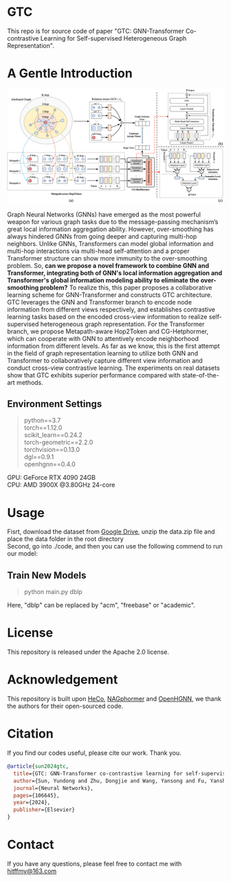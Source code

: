 # GTC
This repo is for source code of paper "GTC: GNN-Transformer Co-contrastive Learning for Self-supervised Heterogeneous Graph
Representation". 

# A Gentle Introduction
<div align="center">
  <img src="https://github.com/PHD-lanyu/GTC/blob/main/framework.png" alt="Framework">
</div>

Graph Neural Networks (GNNs) have emerged as the most powerful weapon for various graph tasks due to the message-passing mechanism’s great local information aggregation ability. However, over-smoothing has always hindered GNNs from going deeper and capturing multi-hop neighbors. Unlike GNNs, Transformers can model global information and multi-hop interactions via multi-head self-attention and a proper Transformer structure can show more immunity to the over-smoothing problem. So, **can we propose a novel framework to combine GNN and Transformer, integrating both of GNN's local information aggregation and Transformer's global information modeling ability to eliminate the over-smoothing problem?** To realize this, this paper proposes a collaborative learning scheme for GNN-Transformer and constructs GTC architecture. GTC leverages the GNN and Transformer branch to encode node information from different views respectively, and establishes contrastive learning tasks based on the encoded cross-view information to realize self-supervised heterogeneous graph representation. For the Transformer branch, we propose Metapath-aware Hop2Token and CG-Hetphormer, which can cooperate with GNN to attentively encode neighborhood information from different levels. As far as we know, this is the first attempt in the field of graph representation learning to utilize both GNN and Transformer to collaboratively capture different view information and conduct cross-view contrastive learning. The experiments on real datasets show that GTC exhibits superior performance compared with state-of-the-art methods.

## Environment Settings
> python==3.7 \
torch==1.12.0 \
scikit_learn==0.24.2 \
torch-geometric==2.2.0 \
torchvision==0.13.0 \
dgl==0.9.1 \
openhgnn==0.4.0

GPU: GeForce RTX 4090  24GB \
CPU: AMD 3900X @3.80GHz 24-core
# Usage
Fisrt, download the dataset from [Google Drive](https://drive.google.com/file/d/1gtJ04O-9DKMVy1a_lM_ECbM1nnLruqil/view?usp=sharing), unzip the data.zip file and place the data folder in the root directory \
Second, go into ./code, and then you can use the following commend to run our model: 


## Train New Models
> python main.py dblp 

Here, "dblp" can be replaced by "acm", "freebase" or "academic".

# License
This repository is released under the Apache 2.0 license.

# Acknowledgement
This repository is built upon [HeCo](https://github.com/liun-online/HeCo), [NAGphormer](https://github.com/JHL-HUST/NAGphormer) and [OpenHGNN](https://github.com/BUPT-GAMMA/OpenHGNN), we thank the authors for their open-sourced code.
# Citation
If you find our codes useful, please cite our work. Thank you.
```bibtex
@article{sun2024gtc,
  title={GTC: GNN-Transformer co-contrastive learning for self-supervised heterogeneous graph representation},
  author={Sun, Yundong and Zhu, Dongjie and Wang, Yansong and Fu, Yansheng and Tian, Zhaoshuo},
  journal={Neural Networks},
  pages={106645},
  year={2024},
  publisher={Elsevier}
}
```
# Contact
If you have any questions, please feel free to contact me with hitffmy@163.com
